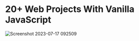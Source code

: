 # 20+ Web Projects With Vanilla JavaScript
![Screenshot 2023-07-17 092509](https://github.com/YousefMaher179/Kalbonyan-Elmarsos/assets/106788176/e8fd031c-e4bd-41dd-9283-b22e0896f823)
